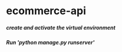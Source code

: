 # ecommerce-api

##### create and activate the virtual environment

##### Run 'python manage.py runserver'
